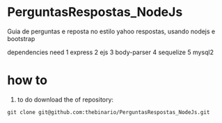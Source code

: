 # PerguntasRespostas_NodeJs

Guia de perguntas e reposta no estilo yahoo respostas, usando nodejs e bootstrap

dependencies need
    1 express
    2 ejs
    3 body-parser
    4 sequelize
    5 mysql2
# how to
  1. to do download the of repository:
  ```
  git clone git@github.com:thebinario/PerguntasRespostas_NodeJs.git
```